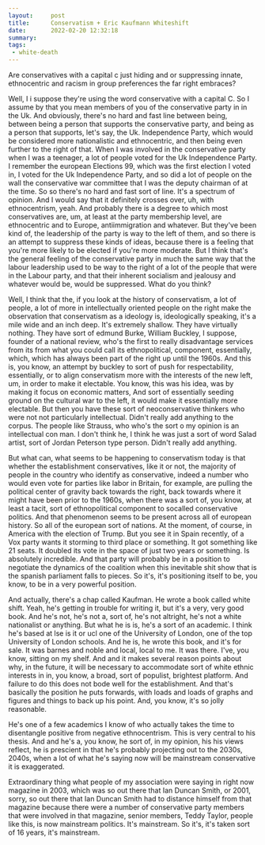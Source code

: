 ```yaml
---
layout:     post
title:      Conservatism + Eric Kaufmann Whiteshift
date:       2022-02-20 12:32:18
summary:    
tags:
 - white-death
---
```


Are conservatives with a capital c just hiding and or suppressing innate, ethnocentric and racism in group preferences the far right embraces?

Well, I i suppose they're using the word conservative with a capital C. So I assume by that you mean members of you of the conservative party in in the Uk. And obviously, there's no hard and fast line between being, between being a person that supports the conservative party, and being as a person that supports, let's say, the Uk. Independence Party, which would be considered more nationalistic and ethnocentric, and then being even further to the right of that. When I was involved in the conservative party when I was a teenager, a lot of people voted for the Uk Independence Party. I remember the european Elections 99, which was the first election I voted in, I voted for the Uk Independence Party, and so did a lot of people on the wall the conservative war committee that I was the deputy chairman of at the time. So so there's no hard and fast sort of line. It's a spectrum of opinion. And I would say that it definitely crosses over, uh, with ethnocentrism, yeah. And probably there is a degree to which most conservatives are, um, at least at the party membership level, are ethnocentric and to Europe, antiimmigration and whatever. But they've been kind of, the leadership of the party is way to the left of them, and so there is an attempt to suppress these kinds of ideas, because there is a feeling that you're more likely to be elected if you're more moderate. But I think that's the general feeling of the conservative party in much the same way that the labour leadership used to be way to the right of a lot of the people that were in the Labour party, and that their inherent socialism and jealousy and whatever would be, would be suppressed. What do you think?

Well, I think that the, if you look at the history of conservatism, a lot of people, a lot of more in intellectually oriented people on the right make the observation that conservatism as a ideology is, ideologically speaking, it's a mile wide and an inch deep. It's extremely shallow. They have virtually nothing. They have sort of edmund Burke, William Buckley, I suppose, founder of a national review, who's the first to really disadvantage services from its from what you could call its ethnopolitical, component, essentially, which, which has always been part of the right up until the 1960s. And this is, you know, an attempt by buckley to sort of push for respectability, essentially, or to align conservatism more with the interests of the new left, um, in order to make it electable. You know, this was his idea, was by making it focus on economic matters, And sort of essentially seeding ground on the cultural war to the left, it would make it essentially more electable. But then you have these sort of neoconservative thinkers who were not not particularly intellectual. Didn't really add anything to the corpus. The people like Strauss, who who's the sort o my opinion is an intellectual con man. I don't think he, I think he was just a sort of word Salad artist, sort of Jordan Peterson type person. Didn't really add anything.

But what can, what seems to be happening to conservatism today is that whether the establishment conservatives, like it or not, the majority of people in the country who identify as conservative, indeed a number who would even vote for parties like labor in Britain, for example, are pulling the political center of gravity back towards the right, back towards where it might have been prior to the 1960s, when there was a sort of, you know, at least a tacit, sort of ethnopolitical component to socalled conservative politics. And that phenomenon seems to be present across all of european history. So all of the european sort of nations. At the moment, of course, in America with the election of Trump. But you see it in Spain recently, of a Vox party wants it storming to third place or something. It got something like 21 seats. It doubled its vote in the space of just two years or something. Is absolutely incredible. And that party will probably be in a position to negotiate the dynamics of the coalition when this inevitable shit show that is the spanish parliament falls to pieces. So it's, it's positioning itself to be, you know, to be in a very powerful position.

And actually, there's a chap called Kaufman. He wrote a book called white shift. Yeah, he's getting in trouble for writing it, but it's a very, very good book. And he's not, he's not a, sort of, he's not altright, he's not a white nationalist or anything. But what he is is, he's a sort of an academic. I think he's based at lse is it or ucl one of the University of London, one of the top University of London schools. And he is, he wrote this book, and it's for sale. It was barnes and noble and local, local to me. It was there. I've, you know, sitting on my shelf. And and it makes several reason points about why, in the future, it will be necessary to accommodate sort of white ethnic interests in in, you know, a broad, sort of populist, brightest platform. And failure to do this does not bode well for the establishment. And that's basically the position he puts forwards, with loads and loads of graphs and figures and things to back up his point. And, you know, it's so jolly reasonable.

He's one of a few academics I know of who actually takes the time to disentangle positive from negative ethnocentrism. This is very central to his thesis. And and he's a, you know, he sort of, in my opinion, his his views reflect, he is prescient in that he's probably projecting out to the 2030s, 2040s, when a lot of what he's saying now will be mainstream conservative it is exaggerated.

Extraordinary thing what people of my association were saying in right now magazine in 2003, which was so out there that Ian Duncan Smith, or 2001, sorry, so out there that Ian Duncan Smith had to distance himself from that magazine because there were a number of conservative party members that were involved in that magazine, senior members, Teddy Taylor, people like this, is now mainstream politics. It's mainstream. So it's, it's taken sort of 16 years, it's mainstream.